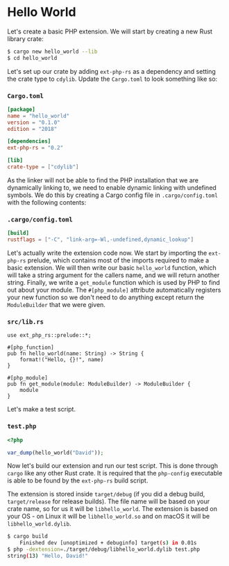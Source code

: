 # Hello World

Let's create a basic PHP extension. We will start by creating a new Rust library
crate:

```sh
$ cargo new hello_world --lib
$ cd hello_world
```

Let's set up our crate by adding `ext-php-rs` as a dependency and setting the
crate type to `cdylib`. Update the `Cargo.toml` to look something like so:

### `Cargo.toml`

```toml
[package]
name = "hello_world"
version = "0.1.0"
edition = "2018"

[dependencies]
ext-php-rs = "0.2"

[lib]
crate-type = ["cdylib"]
```

As the linker will not be able to find the PHP installation that we are
dynamically linking to, we need to enable dynamic linking with undefined
symbols. We do this by creating a Cargo config file in `.cargo/config.toml` with
the following contents:

### `.cargo/config.toml`

```toml
[build]
rustflags = ["-C", "link-arg=-Wl,-undefined,dynamic_lookup"]
```

Let's actually write the extension code now. We start by importing the
`ext-php-rs` prelude, which contains most of the imports required to make a
basic extension. We will then write our basic `hello_world` function, which will
take a string argument for the callers name, and we will return another string.
Finally, we write a `get_module` function which is used by PHP to find out about
your module. The `#[php_module]` attribute automatically registers your new
function so we don't need to do anything except return the `ModuleBuilder` that
we were given.

### `src/lib.rs`

```rust,ignore
use ext_php_rs::prelude::*;

#[php_function]
pub fn hello_world(name: String) -> String {
    format!("Hello, {}!", name)
}

#[php_module]
pub fn get_module(module: ModuleBuilder) -> ModuleBuilder {
    module
}
```

Let's make a test script.

### `test.php`

```php
<?php

var_dump(hello_world("David"));
```

Now let's build our extension and run our test script. This is done through
`cargo` like any other Rust crate. It is required that the `php-config`
executable is able to be found by the `ext-php-rs` build script.

The extension is stored inside `target/debug` (if you did a debug build,
`target/release` for release builds). The file name will be based on your crate
name, so for us it will be `libhello_world`. The extension is based on your OS -
on Linux it will be `libhello_world.so` and on macOS it will be
`libhello_world.dylib`.

```sh
$ cargo build
    Finished dev [unoptimized + debuginfo] target(s) in 0.01s
$ php -dextension=./target/debug/libhello_world.dylib test.php
string(13) "Hello, David!"
```
